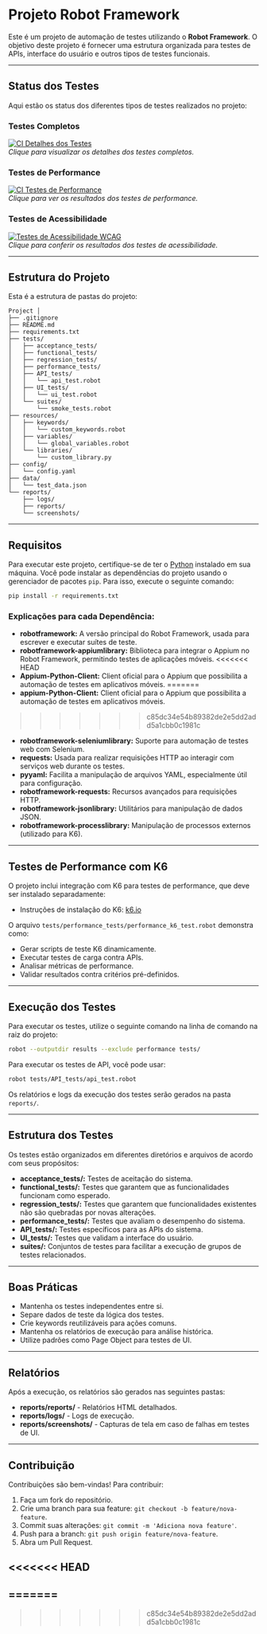 
# Projeto Robot Framework

Este é um projeto de automação de testes utilizando o **Robot Framework**. O objetivo deste projeto é fornecer uma estrutura organizada para testes de APIs, interface do usuário e outros tipos de testes funcionais.

---

## Status dos Testes

Aqui estão os status dos diferentes tipos de testes realizados no projeto:

### Testes Completos
[![CI Detalhes dos Testes](https://github.com/AnacAntunes/RobotFramework_modelo/actions/workflows/ci_details_tests.yml/badge.svg)](https://github.com/AnacAntunes/RobotFramework_modelo/actions/workflows/ci_details_tests.yml)  
*Clique para visualizar os detalhes dos testes completos.*

### Testes de Performance
[![CI Testes de Performance](https://github.com/AnacAntunes/RobotFramework_modelo/actions/workflows/ci_performance_tests.yml/badge.svg)](https://github.com/AnacAntunes/RobotFramework_modelo/actions/workflows/ci_performance_tests.yml)  
*Clique para ver os resultados dos testes de performance.*

### Testes de Acessibilidade
[![Testes de Acessibilidade WCAG](https://github.com/AnacAntunes/RobotFramework_modelo/actions/workflows/ci_accessibility_tests.yml/badge.svg)](https://github.com/AnacAntunes/RobotFramework_modelo/actions/workflows/ci_accessibility_tests.yml)  
*Clique para conferir os resultados dos testes de acessibilidade.*

---

## Estrutura do Projeto

Esta é a estrutura de pastas do projeto:

```
Project │ 
├── .gitignore
├── README.md
├── requirements.txt
├── tests/
│   ├── acceptance_tests/
│   ├── functional_tests/
│   ├── regression_tests/
│   ├── performance_tests/
│   ├── API_tests/
│   │   └── api_test.robot
│   ├── UI_tests/
│   │   └── ui_test.robot
│   └── suites/
│       └── smoke_tests.robot
├── resources/
│   ├── keywords/
│   │   └── custom_keywords.robot
│   ├── variables/
│   │   └── global_variables.robot
│   └── libraries/
│       └── custom_library.py
├── config/
│   └── config.yaml
├── data/
│   └── test_data.json
└── reports/
    ├── logs/
    ├── reports/
    └── screenshots/
```
---

## Requisitos

Para executar este projeto, certifique-se de ter o [Python](https://www.python.org/) instalado em sua máquina. Você pode instalar as dependências do projeto usando o gerenciador de pacotes `pip`. Para isso, execute o seguinte comando:

```bash
pip install -r requirements.txt
```

### Explicações para cada Dependência:

- **robotframework:** A versão principal do Robot Framework, usada para escrever e executar suítes de teste.
- **robotframework-appiumlibrary:** Biblioteca para integrar o Appium no Robot Framework, permitindo testes de aplicações móveis.
<<<<<<< HEAD
- **Appium-Python-Client:** Client oficial para o Appium que possibilita a automação de testes em aplicativos móveis.
=======
- **appium-Python-Client:** Client oficial para o Appium que possibilita a automação de testes em aplicativos móveis.
>>>>>>> c85dc34e54b89382de2e5dd2add5a1cbb0c1981c
- **robotframework-seleniumlibrary:** Suporte para automação de testes web com Selenium.
- **requests:** Usada para realizar requisições HTTP ao interagir com serviços web durante os testes.
- **pyyaml:** Facilita a manipulação de arquivos YAML, especialmente útil para configuração.
- **robotframework-requests:** Recursos avançados para requisições HTTP.
- **robotframework-jsonlibrary:** Utilitários para manipulação de dados JSON.
- **robotframework-processlibrary:** Manipulação de processos externos (utilizado para K6).

---

## Testes de Performance com K6

O projeto inclui integração com K6 para testes de performance, que deve ser instalado separadamente:

- Instruções de instalação do K6: [k6.io](https://k6.io/)

O arquivo `tests/performance_tests/performance_k6_test.robot` demonstra como:

- Gerar scripts de teste K6 dinamicamente.
- Executar testes de carga contra APIs.
- Analisar métricas de performance.
- Validar resultados contra critérios pré-definidos.

---

## Execução dos Testes

Para executar os testes, utilize o seguinte comando na linha de comando na raiz do projeto:

```bash
robot --outputdir results --exclude performance tests/
```

Para executar os testes de API, você pode usar:

```bash
robot tests/API_tests/api_test.robot
```

Os relatórios e logs da execução dos testes serão gerados na pasta `reports/`.

---

## Estrutura dos Testes

Os testes estão organizados em diferentes diretórios e arquivos de acordo com seus propósitos:

- **acceptance_tests/:** Testes de aceitação do sistema.
- **functional_tests/:** Testes que garantem que as funcionalidades funcionam como esperado.
- **regression_tests/:** Testes que garantem que funcionalidades existentes não são quebradas por novas alterações.
- **performance_tests/:** Testes que avaliam o desempenho do sistema.
- **API_tests/:** Testes específicos para as APIs do sistema.
- **UI_tests/:** Testes que validam a interface do usuário.
- **suites/:** Conjuntos de testes para facilitar a execução de grupos de testes relacionados.

---

## Boas Práticas

- Mantenha os testes independentes entre si.
- Separe dados de teste da lógica dos testes.
- Crie keywords reutilizáveis para ações comuns.
- Mantenha os relatórios de execução para análise histórica.
- Utilize padrões como Page Object para testes de UI.

---

## Relatórios

Após a execução, os relatórios são gerados nas seguintes pastas:

- **reports/reports/** - Relatórios HTML detalhados.
- **reports/logs/** - Logs de execução.
- **reports/screenshots/** - Capturas de tela em caso de falhas em testes de UI.

---

## Contribuição

Contribuições são bem-vindas! Para contribuir:

1. Faça um fork do repositório.
2. Crie uma branch para sua feature: `git checkout -b feature/nova-feature`.
3. Commit suas alterações: `git commit -m 'Adiciona nova feature'`.
4. Push para a branch: `git push origin feature/nova-feature`.
5. Abra um Pull Request.

<<<<<<< HEAD
---
=======
---
>>>>>>> c85dc34e54b89382de2e5dd2add5a1cbb0c1981c
